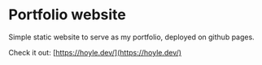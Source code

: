 # Portfolio website

Simple static website to serve as my portfolio, deployed on github pages.

Check it out:
[https://hoyle.dev/](https://hoyle.dev/)